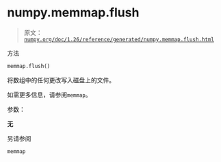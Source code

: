 # numpy.memmap.flush

> 原文：[`numpy.org/doc/1.26/reference/generated/numpy.memmap.flush.html`](https://numpy.org/doc/1.26/reference/generated/numpy.memmap.flush.html)

方法

```py
memmap.flush()
```

将数组中的任何更改写入磁盘上的文件。

如需更多信息，请参阅`memmap`。

参数：

**无**

另请参阅

`memmap`

